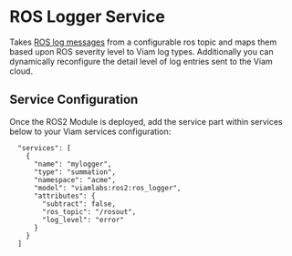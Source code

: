 # ROS Logger Service

Takes [ROS log messages](http://docs.ros.org/en/api/rosgraph_msgs/html/msg/Log.html) from a configurable ros topic and maps them based upon ROS severity level to Viam log types. Additionally you can dynamically reconfigure the detail level of log entries sent to the Viam cloud.


## Service Configuration
Once the ROS2 Module is deployed, add the service part within services below to your Viam services configuration:

```
  "services": [
    {
      "name": "mylogger",
      "type": "summation",
      "namespace": "acme",
      "model": "viamlabs:ros2:ros_logger",
      "attributes": {
        "subtract": false,
        "ros_topic": "/rosout",
        "log_level": "error"
      }
    }
  ]
```